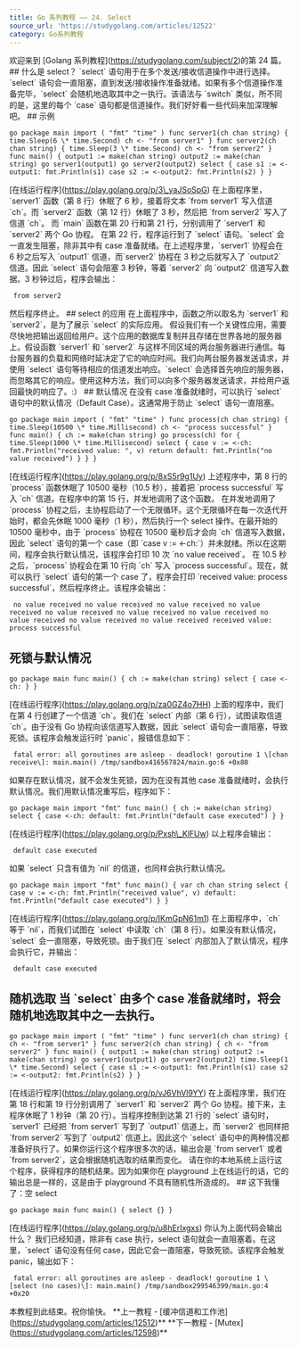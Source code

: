 ```yaml
---
title: Go 系列教程 —— 24. Select
source_url: 'https://studygolang.com/articles/12522'
category: Go系列教程
---
```

欢迎来到 \[Golang 系列教程\](https://studygolang.com/subject/2)的第 24 篇。 ## 什么是 select？ \`select\` 语句用于在多个发送/接收信道操作中进行选择。\`select\` 语句会一直阻塞，直到发送/接收操作准备就绪。如果有多个信道操作准备完毕，\`select\` 会随机地选取其中之一执行。该语法与 \`switch\` 类似，所不同的是，这里的每个 \`case\` 语句都是信道操作。我们好好看一些代码来加深理解吧。 ## 示例 
```
go package main import ( "fmt" "time" ) func server1(ch chan string) { time.Sleep(6 \* time.Second) ch <- "from server1" } func server2(ch chan string) { time.Sleep(3 \* time.Second) ch <- "from server2" } func main() { output1 := make(chan string) output2 := make(chan string) go server1(output1) go server2(output2) select { case s1 := <-output1: fmt.Println(s1) case s2 := <-output2: fmt.Println(s2) } } 
```
 \[在线运行程序\](https://play.golang.org/p/3\_yaJSoSpG) 在上面程序里，\`server1\` 函数（第 8 行）休眠了 6 秒，接着将文本 \`from server1\` 写入信道 \`ch\`。而 \`server2\` 函数（第 12 行）休眠了 3 秒，然后把 \`from server2\` 写入了信道 \`ch\`。 而 \`main\` 函数在第 20 行和第 21 行，分别调用了 \`server1\` 和 \`server2\` 两个 Go 协程。 在第 22 行，程序运行到了 \`select\` 语句。\`select\` 会一直发生阻塞，除非其中有 case 准备就绪。在上述程序里，\`server1\` 协程会在 6 秒之后写入 \`output1\` 信道，而\`server2\` 协程在 3 秒之后就写入了 \`output2\` 信道。因此 \`select\` 语句会阻塞 3 秒钟，等着 \`server2\` 向 \`output2\` 信道写入数据。3 秒钟过后，程序会输出： 
```
 from server2 
```
 然后程序终止。 ## select 的应用 在上面程序中，函数之所以取名为 \`server1\` 和 \`server2\`，是为了展示 \`select\` 的实际应用。 假设我们有一个关键性应用，需要尽快地把输出返回给用户。这个应用的数据库复制并且存储在世界各地的服务器上。假设函数 \`server1\` 和 \`server2\` 与这样不同区域的两台服务器进行通信。每台服务器的负载和网络时延决定了它的响应时间。我们向两台服务器发送请求，并使用 \`select\` 语句等待相应的信道发出响应。\`select\` 会选择首先响应的服务器，而忽略其它的响应。使用这种方法，我们可以向多个服务器发送请求，并给用户返回最快的响应了。:） ## 默认情况 在没有 case 准备就绪时，可以执行 \`select\` 语句中的默认情况（Default Case）。这通常用于防止 \`select\` 语句一直阻塞。 
```
go package main import ( "fmt" "time" ) func process(ch chan string) { time.Sleep(10500 \* time.Millisecond) ch <- "process successful" } func main() { ch := make(chan string) go process(ch) for { time.Sleep(1000 \* time.Millisecond) select { case v := <-ch: fmt.Println("received value: ", v) return default: fmt.Println("no value received") } } } 
```
 \[在线运行程序\](https://play.golang.org/p/8xS5r9g1Uy) 上述程序中，第 8 行的 \`process\` 函数休眠了 10500 毫秒（10.5 秒），接着把 \`process successful\` 写入 \`ch\` 信道。在程序中的第 15 行，并发地调用了这个函数。 在并发地调用了 \`process\` 协程之后，主协程启动了一个无限循环。这个无限循环在每一次迭代开始时，都会先休眠 1000 毫秒（1 秒），然后执行一个 select 操作。在最开始的 10500 毫秒中，由于 \`process\` 协程在 10500 毫秒后才会向 \`ch\` 信道写入数据，因此 \`select\` 语句的第一个 case（即 \`case v := <-ch:\`）并未就绪。所以在这期间，程序会执行默认情况，该程序会打印 10 次 \`no value received\`。 在 10.5 秒之后，\`process\` 协程会在第 10 行向 \`ch\` 写入 \`process successful\`。现在，就可以执行 \`select\` 语句的第一个 case 了，程序会打印 \`received value: process successful\`，然后程序终止。该程序会输出： 
```
 no value received no value received no value received no value received no value received no value received no value received no value received no value received no value received received value: process successful 
```
 ## 死锁与默认情况 
```
go package main func main() { ch := make(chan string) select { case <-ch: } } 
```
 \[在线运行程序\](https://play.golang.org/p/za0GZ4o7HH) 上面的程序中，我们在第 4 行创建了一个信道 \`ch\`。我们在 \`select\` 内部（第 6 行），试图读取信道 \`ch\`。由于没有 Go 协程向该信道写入数据，因此 \`select\` 语句会一直阻塞，导致死锁。该程序会触发运行时 \`panic\`，报错信息如下： 
```
 fatal error: all goroutines are asleep - deadlock! goroutine 1 \[chan receive\]: main.main() /tmp/sandbox416567824/main.go:6 +0x80 
```
 如果存在默认情况，就不会发生死锁，因为在没有其他 case 准备就绪时，会执行默认情况。我们用默认情况重写后，程序如下： 
```
go package main import "fmt" func main() { ch := make(chan string) select { case <-ch: default: fmt.Println("default case executed") } } 
```
 \[在线运行程序\](https://play.golang.org/p/Pxsh\_KlFUw) 以上程序会输出： 
```
 default case executed 
```
 如果 \`select\` 只含有值为 \`nil\` 的信道，也同样会执行默认情况。 
```
go package main import "fmt" func main() { var ch chan string select { case v := <-ch: fmt.Println("received value", v) default: fmt.Println("default case executed") } } 
```
 \[在线运行程序\](https://play.golang.org/p/IKmGpN61m1) 在上面程序中，\`ch\` 等于 \`nil\`，而我们试图在 \`select\` 中读取 \`ch\`（第 8 行）。如果没有默认情况，\`select\` 会一直阻塞，导致死锁。由于我们在 \`select\` 内部加入了默认情况，程序会执行它，并输出： 
```
 default case executed 
```
 ## 随机选取 当 \`select\` 由多个 case 准备就绪时，将会随机地选取其中之一去执行。 
```
go package main import ( "fmt" "time" ) func server1(ch chan string) { ch <- "from server1" } func server2(ch chan string) { ch <- "from server2" } func main() { output1 := make(chan string) output2 := make(chan string) go server1(output1) go server2(output2) time.Sleep(1 \* time.Second) select { case s1 := <-output1: fmt.Println(s1) case s2 := <-output2: fmt.Println(s2) } } 
```
 \[在线运行程序\](https://play.golang.org/p/vJ6VhVl9YY) 在上面程序里，我们在第 18 行和第 19 行分别调用了 \`server1\` 和 \`server2\` 两个 Go 协程。接下来，主程序休眠了 1 秒钟（第 20 行）。当程序控制到达第 21 行的 \`select\` 语句时，\`server1\` 已经把 \`from server1\` 写到了 \`output1\` 信道上，而 \`server2\` 也同样把 \`from server2\` 写到了 \`output2\` 信道上。因此这个 \`select\` 语句中的两种情况都准备好执行了。如果你运行这个程序很多次的话，输出会是 \`from server1\` 或者 \`from server2\`，这会根据随机选取的结果而变化。 请在你的本地系统上运行这个程序，获得程序的随机结果。因为如果你在 playground 上在线运行的话，它的输出总是一样的，这是由于 playground 不具有随机性所造成的。 ## 这下我懂了：空 select 
```
go package main func main() { select {} } 
```
 \[在线运行程序\](https://play.golang.org/p/u8hErIxgxs) 你认为上面代码会输出什么？ 我们已经知道，除非有 case 执行，select 语句就会一直阻塞着。在这里，\`select\` 语句没有任何 case，因此它会一直阻塞，导致死锁。该程序会触发 panic，输出如下： 
```
 fatal error: all goroutines are asleep - deadlock! goroutine 1 \[select (no cases)\]: main.main() /tmp/sandbox299546399/main.go:4 +0x20 
```
 本教程到此结束。祝你愉快。 \*\*上一教程 - \[缓冲信道和工作池\](https://studygolang.com/articles/12512)\*\* \*\*下一教程 - \[Mutex\](https://studygolang.com/articles/12598)\*\*
